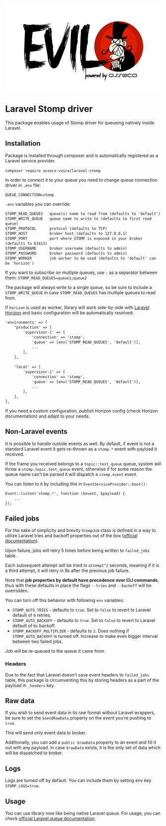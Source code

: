 <p align="center"><a href="https://see.asseco.com" target="_blank"><img src="https://github.com/asseco-voice/art/blob/main/evil_logo.png" width="500"></a></p>

# Laravel Stomp driver

This package enables usage of Stomp driver for queueing natively inside Laravel.

## Installation

Package is installed through composer and is automatically registered
as a Laravel service provider.

``composer require asseco-voice/laravel-stomp``

In order to connect it to your queue you need to change queue
connection driver in ``.env`` file:

```
QUEUE_CONNECTION=stomp
```

``.env`` variables you can override:

```
STOMP_READ_QUEUES   queue(s) name to read from (defaults to 'default')
STOMP_WRITE_QUEUE   queue name to write to (defaults to first read queue)
STOMP_PROTOCOL      protocol (defaults to TCP)
STOMP_HOST          broker host (defaults to 127.0.0.1)
STOMP_PORT          port where STOMP is exposed in your broker (defaults to 61613)
STOMP_USERNAME      broker username (defaults to admin)
STOMP_PASSWORD      broker password (defaults to admin)
STOMP_WORKER        job worker to be used (defaults to 'default' can be 'horizon')
```

If you want to subscribe on multiple queues, use ``;`` as a separator between them: `STOMP_READ_QUEUES=queue1;queue2`

The package will always write to a single queue, so be sure to include a
``STOMP_WRITE_QUEUE`` in case `STOMP_READ_QUEUES` has multiple queues to read from.

If ``horizon`` is used as worker, library will work side-by-side with 
[Laravel Horizon](https://laravel.com/docs/7.x/horizon) and basic configuration will be 
automatically resolved:

```
'environments' => [
    'production' => [
        'supervisor-1' => [
            'connection' => 'stomp',
            'queue' => [env('STOMP_READ_QUEUES', 'default')],
            ...
        ],
    ],

    'local' => [
        'supervisor-1' => [
            'connection' => 'stomp',
            'queue' => [env('STOMP_READ_QUEUES', 'default')],
            ...
        ],
    ],
],
```

If you need a custom configuration, publish Horizon config (check Horizon documentation)
and adapt to your needs. 

## Non-Laravel events

It is possible to handle outside events as well. By default, if event is not a standard Laravel event it 
gets re-thrown as a ``stomp.*`` event with payload it received. 

If the frame you received belongs to a ``topic::test_queue`` queue, system will throw a `stomp.topic.test_queue` event,
otherwise if for some reason the queue name can't be parsed it will dispatch a ``stomp.event`` event. 

You can listen to it by including this in 
``EventServiceProvider::boot()``:

```
Event::listen('stomp.*', function ($event, $payload) {
    ...
});
```

## Failed jobs

For the sake of simplicity and brevity ``StompJob`` class is defined in a way to utilize Laravel tries and
backoff properties out of the box ([official documentation](https://laravel.com/docs/8.x/queues#dealing-with-failed-jobs)). 

Upon failure, jobs will retry 5 times before being written to ``failed_jobs`` table.

Each subsequent attempt will be tried in ``attempt^2`` seconds, meaning if it is a third attempt, it will retry in 9s after 
the previous job failure. 

Note that **job properties by default have precedence over CLI commands**, thus with these defaults in place
the flags ``--tries`` and `--backoff` will be overridden. 

You can turn off this behavior with following ``env`` variables:

- `STOMP_AUTO_TRIES` - defaults to `true`. Set to `false` to revert to Laravel default of `0` retries. 
- `STOMP_AUTO_BACKOFF` - defaults to `true`. Set to `false` to revert to Laravel default of `0s` backoff. 
- `STOMP_BACKOFF_MULTIPLIER` - defaults to `2`. Does nothing if `STOMP_AUTO_BACKOFF` is turned off. Increase to 
make even bigger interval between two failed jobs. 

Job will be re-queued to the queue it came from.

### Headers

Due to the fact that Laravel doesn't save event headers to ``failed_jobs`` table, this package is circumventing this
by storing headers as a part of the payload in ``_headers`` key. 

## Raw data

If you wish to send event data in its raw format without Laravel wrappers, be sure to set 
the ``$sendRawData`` property on the event you're pushing to `true`.

This will send only event data to broker. 

Additionally, you can add a ``public $rawData`` property to an event and fill it out 
with any payload. In case ``$rawData`` exists, it is the only set of data which will 
be dispatched to broker. 

## Logs

Logs are turned off by default. You can include them by setting env key ``STOMP_LOGS=true``.

## Usage

You can use library now like being native Laravel queue. 
For usage, you can check 
[official Laravel queue documentation](https://laravel.com/docs/8.x/queues).
